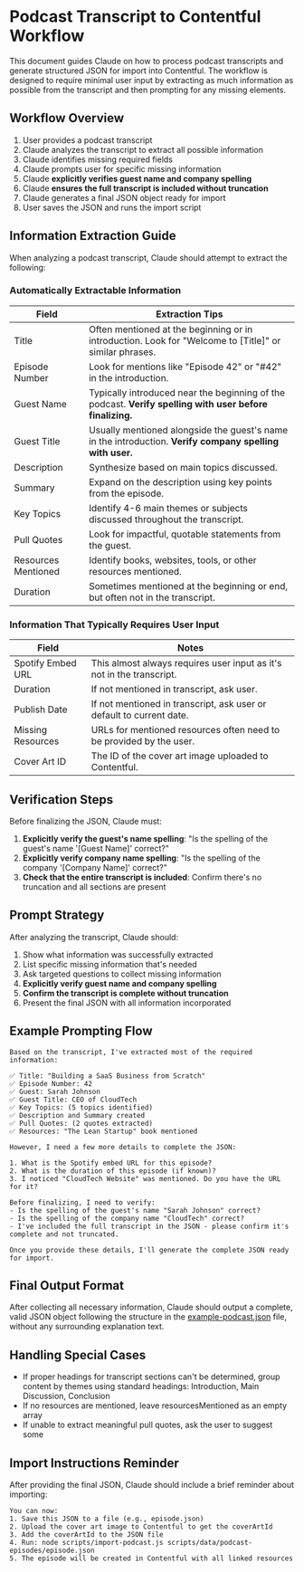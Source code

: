 # Podcast Transcript to Contentful Workflow

This document guides Claude on how to process podcast transcripts and generate structured JSON for import into Contentful. The workflow is designed to require minimal user input by extracting as much information as possible from the transcript and then prompting for any missing elements.

## Workflow Overview

1. User provides a podcast transcript
2. Claude analyzes the transcript to extract all possible information
3. Claude identifies missing required fields
4. Claude prompts user for specific missing information
5. Claude **explicitly verifies guest name and company spelling**
6. Claude **ensures the full transcript is included without truncation**
7. Claude generates a final JSON object ready for import
8. User saves the JSON and runs the import script

## Information Extraction Guide

When analyzing a podcast transcript, Claude should attempt to extract the following:

### Automatically Extractable Information

| Field | Extraction Tips |
|-------|----------------|
| Title | Often mentioned at the beginning or in introduction. Look for "Welcome to [Title]" or similar phrases. |
| Episode Number | Look for mentions like "Episode 42" or "#42" in the introduction. |
| Guest Name | Typically introduced near the beginning of the podcast. **Verify spelling with user before finalizing.** |
| Guest Title | Usually mentioned alongside the guest's name in the introduction. **Verify company spelling with user.** |
| Description | Synthesize based on main topics discussed. |
| Summary | Expand on the description using key points from the episode. |
| Key Topics | Identify 4-6 main themes or subjects discussed throughout the transcript. |
| Pull Quotes | Look for impactful, quotable statements from the guest. |
| Resources Mentioned | Identify books, websites, tools, or other resources mentioned. |
| Duration | Sometimes mentioned at the beginning or end, but often not in the transcript. |

### Information That Typically Requires User Input

| Field | Notes |
|-------|-------|
| Spotify Embed URL | This almost always requires user input as it's not in the transcript. |
| Duration | If not mentioned in transcript, ask user. |
| Publish Date | If not mentioned in transcript, ask user or default to current date. |
| Missing Resources | URLs for mentioned resources often need to be provided by the user. |
| Cover Art ID | The ID of the cover art image uploaded to Contentful. |

## Verification Steps

Before finalizing the JSON, Claude must:

1. **Explicitly verify the guest's name spelling**: "Is the spelling of the guest's name '[Guest Name]' correct?"
2. **Explicitly verify company name spelling**: "Is the spelling of the company '[Company Name]' correct?"
3. **Check that the entire transcript is included**: Confirm there's no truncation and all sections are present

## Prompt Strategy

After analyzing the transcript, Claude should:

1. Show what information was successfully extracted
2. List specific missing information that's needed
3. Ask targeted questions to collect missing information
4. **Explicitly verify guest name and company spelling**
5. **Confirm the transcript is complete without truncation**
6. Present the final JSON with all information incorporated

## Example Prompting Flow

```
Based on the transcript, I've extracted most of the required information:

✅ Title: "Building a SaaS Business from Scratch"
✅ Episode Number: 42
✅ Guest: Sarah Johnson
✅ Guest Title: CEO of CloudTech
✅ Key Topics: (5 topics identified)
✅ Description and Summary created
✅ Pull Quotes: (2 quotes extracted)
✅ Resources: "The Lean Startup" book mentioned

However, I need a few more details to complete the JSON:

1. What is the Spotify embed URL for this episode?
2. What is the duration of this episode (if known)?
3. I noticed "CloudTech Website" was mentioned. Do you have the URL for it?

Before finalizing, I need to verify:
- Is the spelling of the guest's name "Sarah Johnson" correct?
- Is the spelling of the company name "CloudTech" correct?
- I've included the full transcript in the JSON - please confirm it's complete and not truncated.

Once you provide these details, I'll generate the complete JSON ready for import.
```

## Final Output Format

After collecting all necessary information, Claude should output a complete, valid JSON object following the structure in the [example-podcast.json](example-podcast.json) file, without any surrounding explanation text.

## Handling Special Cases

- If proper headings for transcript sections can't be determined, group content by themes using standard headings: Introduction, Main Discussion, Conclusion
- If no resources are mentioned, leave resourcesMentioned as an empty array
- If unable to extract meaningful pull quotes, ask the user to suggest some

## Import Instructions Reminder

After providing the final JSON, Claude should include a brief reminder about importing:

```
You can now:
1. Save this JSON to a file (e.g., episode.json)
2. Upload the cover art image to Contentful to get the coverArtId
3. Add the coverArtId to the JSON file
4. Run: node scripts/import-podcast.js scripts/data/podcast-episodes/episode.json
5. The episode will be created in Contentful with all linked resources
``` 